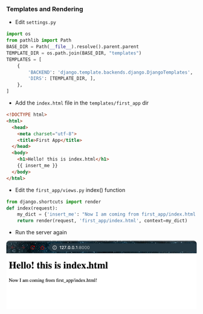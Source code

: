 
### Templates and Rendering

- Edit `settings.py` 
```python
import os
from pathlib import Path
BASE_DIR = Path(__file__).resolve().parent.parent
TEMPLATE_DIR = os.path.join(BASE_DIR, "templates")
TEMPLATES = [
    {
        'BACKEND': 'django.template.backends.django.DjangoTemplates',
        'DIRS': [TEMPLATE_DIR, ],
    },
]
```

- Add the `index.html` file in the `templates/first_app` dir
```html
<!DOCTYPE html>
<html>
  <head>
    <meta charset="utf-8">
    <title>First App</title>
  </head>
  <body>
    <h1>Hello! this is index.html</h1>
    {{ insert_me }}
  </body>
</html>
```

- Edit the `first_app/views.py` index() function
```python
from django.shortcuts import render
def index(request):
    my_dict = {'insert_me': "Now I am coming from first_app/index.html!"}
    return render(request, 'first_app/index.html', context=my_dict)
```

- Run the server again

![](https://github.com/codeaprendiz/_assets/blob/master/html-css-kitchen/django-task4.png)